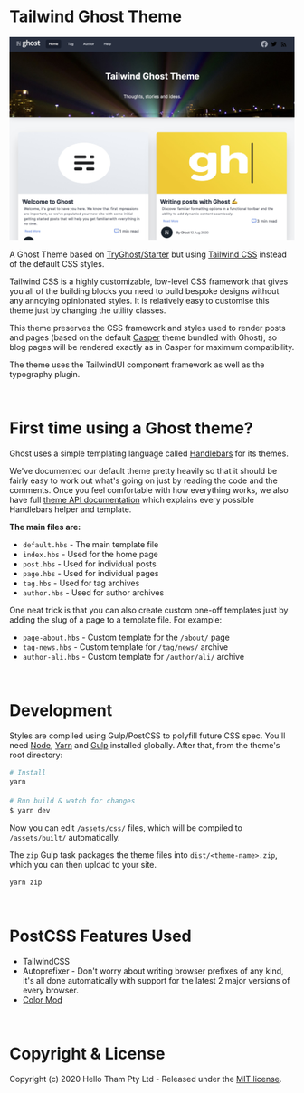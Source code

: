 # Tailwind Ghost Theme

![screenshot](https://github.com/ChristineTham/tailwind-ghost-theme/raw/master/assets/screenshot-desktop.jpg)

A Ghost Theme based on [TryGhost/Starter](https://github.com/TryGhost/Starter.git) but using [Tailwind CSS](https://tailwindcss.com/) instead of the default CSS styles.

Tailwind CSS is a highly customizable, low-level CSS framework that gives you all of the building blocks you need to build bespoke designs without any annoying opinionated styles. It is relatively easy to customise this theme just by changing the utility classes.

This theme preserves the CSS framework and styles used to render posts and pages (based on the default [Casper](https://github.com/TryGhost/Casper.git) theme 
bundled with Ghost), so blog pages will be rendered exactly as in Casper for maximum compatibility.

The theme uses the TailwindUI component framework as well as the typography plugin.

&nbsp;

# First time using a Ghost theme?

Ghost uses a simple templating language called [Handlebars](http://handlebarsjs.com/) for its themes.

We've documented our default theme pretty heavily so that it should be fairly easy to work out what's going on just by reading the code and the comments. Once you feel comfortable with how everything works, we also have full [theme API documentation](https://themes.ghost.org) which explains every possible Handlebars helper and template.

**The main files are:**

- `default.hbs` - The main template file
- `index.hbs` - Used for the home page
- `post.hbs` - Used for individual posts
- `page.hbs` - Used for individual pages
- `tag.hbs` - Used for tag archives
- `author.hbs` - Used for author archives

One neat trick is that you can also create custom one-off templates just by adding the slug of a page to a template file. For example:

- `page-about.hbs` - Custom template for the `/about/` page
- `tag-news.hbs` - Custom template for `/tag/news/` archive
- `author-ali.hbs` - Custom template for `/author/ali/` archive

&nbsp;

# Development

Styles are compiled using Gulp/PostCSS to polyfill future CSS spec. You'll need [Node](https://nodejs.org/), [Yarn](https://yarnpkg.com/) and [Gulp](https://gulpjs.com) installed globally. After that, from the theme's root directory:

```bash
# Install
yarn

# Run build & watch for changes
$ yarn dev
```

Now you can edit `/assets/css/` files, which will be compiled to `/assets/built/` automatically.

The `zip` Gulp task packages the theme files into `dist/<theme-name>.zip`, which you can then upload to your site.

```bash
yarn zip
```

&nbsp;

# PostCSS Features Used

- TailwindCSS
- Autoprefixer - Don't worry about writing browser prefixes of any kind, it's all done automatically with support for the latest 2 major versions of every browser.
- [Color Mod](https://github.com/jonathantneal/postcss-color-mod-function)

&nbsp;

# Copyright & License

Copyright (c) 2020 Hello Tham Pty Ltd - Released under the [MIT license](LICENSE).
